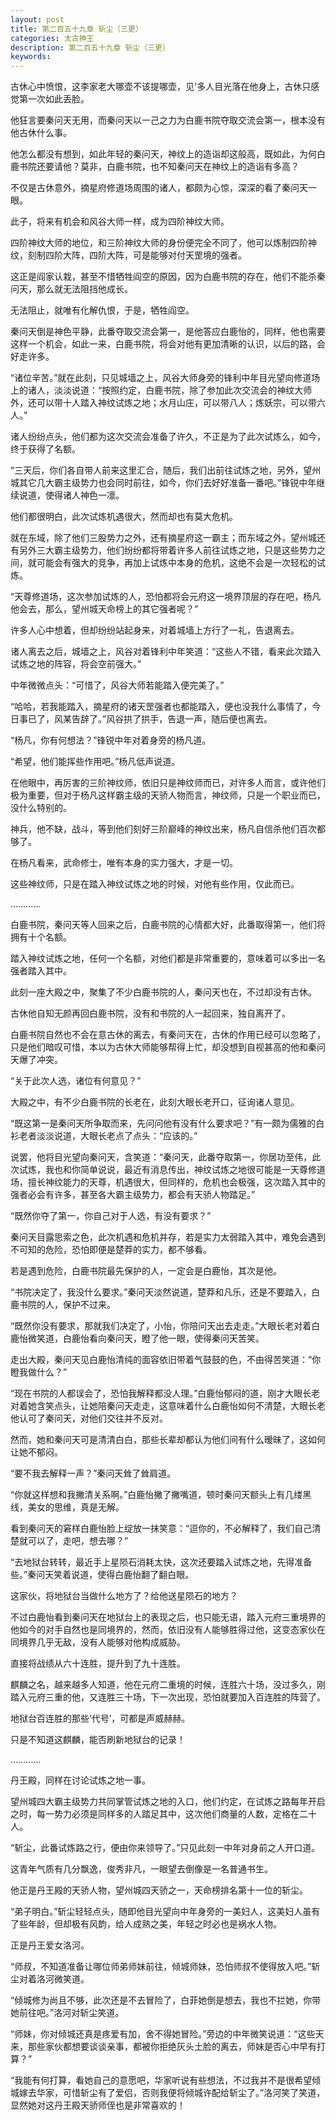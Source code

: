 ```yaml
---
layout: post
title: 第二百五十九章 斩尘（三更）
categories: 太古神王
description: 第二百五十九章 斩尘（三更）
keywords:
---
```


古休心中愤恨，这李家老大哪壶不该提哪壶，见'多人目光落在他身上，古休只感觉第一次如此丢脸。

他狂言要秦问天无用，而秦问天以一己之力为白鹿书院夺取交流会第一，根本没有他古休什么事。

他怎么都没有想到，如此年轻的秦问天，神纹上的造诣却这般高，既如此，为何白鹿书院还要请他？莫非，白鹿书院，也不知秦问天在神纹上的造诣有多高？

不仅是古休意外，摘星府修道场周围的诸人，都颇为心惊，深深的看了秦问天一眼。

此子，将来有机会和风谷大师一样，成为四阶神纹大师。

四阶神纹大师的地位，和三阶神纹大师的身份便完全不同了，他可以炼制四阶神纹，刻制四阶大阵，四阶大阵，可是能够对付天罡境的强者。

这正是阎家认栽，甚至不惜牺牲阎空的原因，因为白鹿书院的存在，他们不能杀秦问天，那么就无法阻挡他成长。

无法阻止，就唯有化解仇恨，于是，牺牲阎空。

秦问天倒是神色平静，此番夺取交流会第一，是他答应白鹿怡的，同样，他也需要这样一个机会，如此一来，白鹿书院，将会对他有更加清晰的认识，以后的路，会好走许多。

“诸位辛苦。”就在此刻，只见城墙之上，风谷大师身旁的锋利中年目光望向修道场上的诸人，淡淡说道：“按照约定，白鹿书院，除了参加此次交流会的神纹大师外，还可以带十人踏入神纹试炼之地；水月山庄，可以带八人；炼妖宗，可以带六人。”

诸人纷纷点头，他们都为这次交流会准备了许久，不正是为了此次试炼么，如今，终于获得了名额。

“三天后，你们各自带人前来这里汇合，随后，我们出前往试炼之地，另外，望州城其它几大霸主级势力也会同时前往，如今，你们去好好准备一番吧。”锋锐中年继续说道，使得诸人神色一凛。

他们都很明白，此次试炼机遇很大，然而却也有莫大危机。

就在东域，除了他们三股势力之外，还有摘星府这一霸主；而东域之外，望州城还有另外三大霸主级势力，他们纷纷都将带着许多人前往试炼之地，只是这些势力之间，就可能会有强大的竞争，再加上试炼中本身的危机，这绝不会是一次轻松的试炼。

“天尊修道场，这次参加试炼的人，恐怕都将会元府这一境界顶层的存在吧，杨凡他会去，那么，望州城天命榜上的其它强者呢？”

许多人心中想着，但却纷纷站起身来，对着城墙上方行了一礼，告退离去。

诸人离去之后，城墙之上，风谷对着锋利中年笑道：“这些人不错，看来此次踏入试炼之地的阵容，将会空前强大。”

中年微微点头：“可惜了，风谷大师若能踏入便完美了。”

“哈哈，若我能踏入，摘星府的诸天罡强者也都能踏入，便也没我什么事情了，今日事已了，风某告辞了。”风谷拱了拱手，告退一声，随后便也离去。

“杨凡，你有何想法？”锋锐中年对着身旁的杨凡道。

“希望，他们能挥些作用吧。”杨凡低声说道。

在他眼中，再厉害的三阶神纹师，依旧只是神纹师而已，对许多人而言，或许他们极为重要，但对于杨凡这样霸主级的天骄人物而言，神纹师，只是一个职业而已，没什么特别的。

神兵，他不缺，战斗，等到他们刻好三阶巅峰的神纹出来，杨凡自信杀他们百次都够了。

在杨凡看来，武命修士，唯有本身的实力强大，才是一切。

这些神纹师，只是在踏入神纹试炼之地的时候，对他有些作用，仅此而已。

…………

白鹿书院，秦问天等人回来之后，白鹿书院的心情都大好，此番取得第一，他们将拥有十个名额。

踏入神纹试炼之地，任何一个名额，对他们都是非常重要的，意味着可以多出一名强者踏入其中。

此刻一座大殿之中，聚集了不少白鹿书院的人，秦问天也在，不过却没有古休。

古休他自知无颜再回白鹿书院，没有和书院的人一起回来，独自离开了。

白鹿书院自然也不会在意古休的离去，有秦问天在，古休的作用已经可以忽略了，只是他们暗叹可惜，本以为古休大师能够帮得上忙，却没想到自视甚高的他和秦问天爆了冲突。

“关于此次人选，诸位有何意见？”

大殿之中，有不少白鹿书院的长老在，此刻大眼长老开口，征询诸人意见。

“既这第一是秦问天所争取而来，先问问他有没有什么要求吧？”有一颇为儒雅的白衫老者淡淡说道，大眼长老点了点头：“应该的。”

说罢，他将目光望向秦问天，含笑道：“秦问天，此番夺取第一，你居功至伟，此次试炼，我也和你简单说说，最近有消息传出，神纹试炼之地很可能是一天尊修道场，擅长神纹能力的天尊，机遇很大，但同样的，危机也会极强，这次踏入其中的强者必会有许多，甚至各大霸主级势力，都会有天骄人物踏足。”

“既然你夺了第一，你自己对于人选，有没有要求？”

秦问天目露思索之色，此次机遇和危机并存，若是实力太弱踏入其中，难免会遇到不可知的危险，恐怕即便是楚莽的实力，都不够看。

若是遇到危险，白鹿书院最先保护的人，一定会是白鹿怡，其次是他。

“书院决定了，我没什么要求。”秦问天淡然说道，楚莽和凡乐，还是不要踏入，白鹿书院的人，保护不过来。

“既然你没有要求，那就我们决定了，小怡，你陪问天出去走走。”大眼长老对着白鹿怡微笑道，白鹿怡看向秦问天，瞪了他一眼，使得秦问天苦笑。

走出大殿，秦问天见白鹿怡清纯的面容依旧带着气鼓鼓的色，不由得苦笑道：“你瞪我做什么？”

“现在书院的人都误会了，恐怕我解释都没人理。”白鹿怡郁闷的道，刚才大眼长老对着她含笑点头，让她陪秦问天走走，这意味着什么白鹿怡如何不清楚，大眼长老他认可了秦问天，对他们交往并不反对。

然而，她和秦问天可是清清白白，那些长辈却都认为他们间有什么暧昧了，这如何让她不郁闷。

“要不我去解释一声？”秦问天耸了耸肩道。

“你就这样想和我撇清关系啊。”白鹿怡撇了撇嘴道，顿时秦问天额头上有几缕黑线，美女的思维，真是无解。

看到秦问天的窘样白鹿怡脸上绽放一抹笑意：“逗你的，不必解释了，我们自己清楚就可以了，走吧，想去哪？”

“去地狱台转转，最近手上星陨石消耗太快，这次还要踏入试炼之地，先得准备些。”秦问天笑着说道，使得白鹿怡翻了翻白眼。

这家伙，将地狱台当做什么地方了？给他送星陨石的地方？

不过白鹿怡看到秦问天在地狱台上的表现之后，也只能无语，踏入元府三重境界的他如今的对手自然也是同境界的，然而，依旧没有人能够胜得过他，这变态家伙在同境界几乎无敌，没有人能够对他构成威胁。

直接将战绩从六十连胜，提升到了九十连胜。

麒麟之名，越来越多人知道，他在元府二重境的时候，连胜六十场，没过多久，刚踏入元府三重的他，又连胜三十场，下一次出现，恐怕就要加入百连胜的阵营了。

地狱台百连胜的那些‘代号’，可都是声威赫赫。

只是不知道这麒麟，能否刷新地狱台的记录！

…………

丹王殿，同样在讨论试炼之地一事。

望州城四大霸主级势力共同掌管试炼之地的入口，他们约定，在试炼之路每年开启之时，每一势力必须是同样多的人踏足其中，这次他们商量的人数，定格在二十人。

“斩尘，此番试炼路之行，便由你来领导了。”只见此刻一中年对身前之人开口道。

这青年气质有几分飘逸，俊秀非凡，一眼望去倒像是一名普通书生。

他正是丹王殿的天骄人物，望州城四天骄之一，天命榜排名第十一位的斩尘。

“弟子明白。”斩尘轻轻点头，随即他目光望向中年身旁的一美妇人，这美妇人虽有了些年龄，但却极有风韵，给人成熟之美，年轻之时必也是祸水人物。

正是丹王爱女洛河。

“师叔，不知道准备让哪位师弟师妹前往，倾城师妹，恐怕师叔不使得放入吧。”斩尘对着洛河微笑道。

“倾城修为尚且不够，此次还是不去冒险了，白菲她倒是想去，我也不拦她，你带她前往吧。”洛河对斩尘笑道。

“师妹，你对倾城还真是疼爱有加，舍不得她冒险。”旁边的中年微笑说道：“这些天来，那些家伙都想要谈谈亲事，都被你拒绝灰头土脸的离去，师妹是否心中早有打算？”

“我能有何打算，看她自己的意愿吧，华家听说有些想法，不过我并不是很希望倾城嫁去华家，可惜斩尘有了爱侣，否则我便将倾城许配给斩尘了。”洛河笑了笑道，显然她对这丹王殿天骄师侄也是非常喜欢的！
